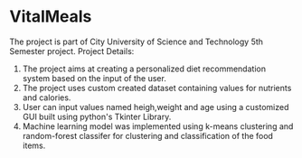 # VitalMeals
The project is part of City University of Science and Technology 5th Semester project. 
Project Details:
1) The project aims at creating a personalized diet recommendation system based on the input of the user.
2) The project uses custom created dataset containing values for nutrients and calories.
3) User can input values named heigh,weight and age using a customized GUI built using python's Tkinter Library.
4) Machine learning model was implemented using k-means clustering and random-forest classifer for clustering and classification of the food items.
